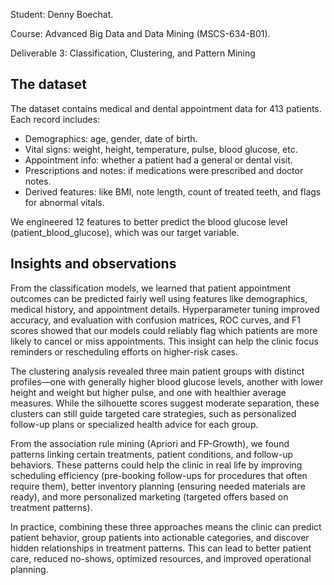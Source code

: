 Student: Denny Boechat.

Course: Advanced Big Data and Data Mining (MSCS-634-B01).

Deliverable 3: Classification, Clustering, and Pattern Mining

## The dataset
The dataset contains medical and dental appointment data for 413 patients. Each record includes:
- Demographics: age, gender, date of birth.
- Vital signs: weight, height, temperature, pulse, blood glucose, etc.
- Appointment info: whether a patient had a general or dental visit.
- Prescriptions and notes: if medications were prescribed and doctor notes.
- Derived features: like BMI, note length, count of treated teeth, and flags for abnormal vitals.

We engineered 12 features to better predict the blood glucose level (patient_blood_glucose), which was our target variable.

## Insights and observations
From the classification models, we learned that patient appointment outcomes can be predicted fairly well using features like demographics, medical history, and appointment details. Hyperparameter tuning improved accuracy, and evaluation with confusion matrices, ROC curves, and F1 scores showed that our models could reliably flag which patients are more likely to cancel or miss appointments. This insight can help the clinic focus reminders or rescheduling efforts on higher-risk cases.

The clustering analysis revealed three main patient groups with distinct profiles—one with generally higher blood glucose levels, another with lower height and weight but higher pulse, and one with healthier average measures. While the silhouette scores suggest moderate separation, these clusters can still guide targeted care strategies, such as personalized follow-up plans or specialized health advice for each group.

From the association rule mining (Apriori and FP-Growth), we found patterns linking certain treatments, patient conditions, and follow-up behaviors. These patterns could help the clinic in real life by improving scheduling efficiency (pre-booking follow-ups for procedures that often require them), better inventory planning (ensuring needed materials are ready), and more personalized marketing (targeted offers based on treatment patterns).

In practice, combining these three approaches means the clinic can predict patient behavior, group patients into actionable categories, and discover hidden relationships in treatment patterns. This can lead to better patient care, reduced no-shows, optimized resources, and improved operational planning.